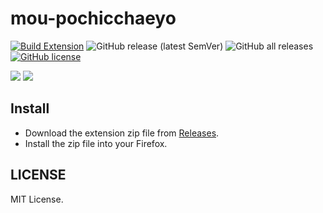 # mou-pochicchaeyo

[![Build Extension](https://github.com/iamtakagi/mou-pochicchaeyo-ext/actions/workflows/build.yml/badge.svg)](https://github.com/iamtakagi/mou-pochicchaeyo-ext/actions/workflows/build.yml)
![GitHub release (latest SemVer)](https://img.shields.io/github/v/release/iamtakagi/mou-pochicchaeyo-ext)
![GitHub all releases](https://img.shields.io/github/downloads/iamtakagi/mou-pochicchaeyo-ext/total)
[![GitHub license](https://img.shields.io/github/license/iamtakagi/mou-pochicchaeyo-ext)](https://github.com/iamtakagi/mou-pochicchaeyo-ext/blob/master/LICENSE)

![](https://i.imgur.com/5pjYyLE.jpeg)
![](https://user-images.githubusercontent.com/12772118/166947533-44ab1fd8-d0e7-45ce-a00c-212663f75838.png)

## Install
- Download the extension zip file from [Releases](https://github.com/iamtakagi/mou-pochicchaeyo-ext/releases).
- Install the zip file into your Firefox.

## LICENSE
MIT License.
